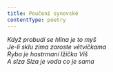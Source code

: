 ```yaml
---
title: Poučení synovské
contentType: poetry
---
```


<section>

_Když probudí se hlína je to myš  
Je-li sklu zima zaroste větvičkama  
Ryba je hastrmaní lžička Víš  
A slza Slza je voda co je sama_

</section>
